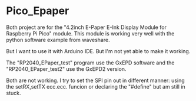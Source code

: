 # Pico_Epaper

Both project are for the "4.2inch E-Paper E-Ink Display Module for Raspberry Pi Pico" module. This module is working very well with the python software example from waveshare.

But I want to use it with Arduino IDE. But I'm not yet able to make it working.

The "RP2040_EPaper_test" program use the GxEPD software and the "RP2040_EPaper_test2" use the GxEPD2 version.

Both are not working. I try to set the SPI pin out in different manner: using the setRX,setTX ecc.ecc. funcion or declaring the "#define" 
but am still in stuck.
